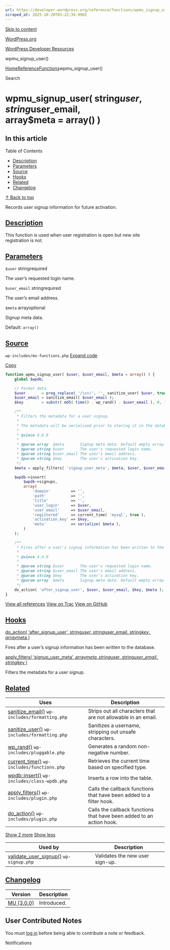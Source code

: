 ```yaml
---
url: https://developer.wordpress.org/reference/functions/wpmu_signup_user
scraped_at: 2025-10-20T03:22:34.996Z
---
```


[Skip to content](https://developer.wordpress.org/reference/functions/wpmu_signup_user/#wp--skip-link--target)

[WordPress.org](https://wordpress.org/)

[WordPress Developer Resources](https://developer.wordpress.org/)

wpmu\_signup\_user()


[Home](https://developer.wordpress.org/)[Reference](https://developer.wordpress.org/reference/)[Functions](https://developer.wordpress.org/reference/functions/)wpmu\_signup\_user()

Search

# wpmu\_signup\_user( string$user, string$user\_email, array$meta = array() )

## In this article

Table of Contents

- [Description](https://developer.wordpress.org/reference/functions/wpmu_signup_user/#description)
- [Parameters](https://developer.wordpress.org/reference/functions/wpmu_signup_user/#parameters)
- [Source](https://developer.wordpress.org/reference/functions/wpmu_signup_user/#source)
- [Hooks](https://developer.wordpress.org/reference/functions/wpmu_signup_user/#hooks)
- [Related](https://developer.wordpress.org/reference/functions/wpmu_signup_user/#related)
- [Changelog](https://developer.wordpress.org/reference/functions/wpmu_signup_user/#changelog)

[↑ Back to top](https://developer.wordpress.org/reference/functions/wpmu_signup_user/#wp--skip-link--target)

Records user signup information for future activation.

## [Description](https://developer.wordpress.org/reference/functions/wpmu_signup_user/\#description)

This function is used when user registration is open but new site registration is not.

## [Parameters](https://developer.wordpress.org/reference/functions/wpmu_signup_user/\#parameters)

`$user` stringrequired

The user’s requested login name.

`$user_email` stringrequired

The user’s email address.

`$meta` arrayoptional

Signup meta data.

Default: `array()`

## [Source](https://developer.wordpress.org/reference/functions/wpmu_signup_user/\#source)

`wp-includes/ms-functions.php`
[Expand code](https://developer.wordpress.org/reference/functions/wpmu_signup_user/#)

[Copy](https://developer.wordpress.org/reference/functions/wpmu_signup_user/#)

```php
function wpmu_signup_user( $user, $user_email, $meta = array() ) {
	global $wpdb;

	// Format data.
	$user       = preg_replace( '/\s+/', '', sanitize_user( $user, true ) );
	$user_email = sanitize_email( $user_email );
	$key        = substr( md5( time() . wp_rand() . $user_email ), 0, 16 );

	/**
	 * Filters the metadata for a user signup.
	 *
	 * The metadata will be serialized prior to storing it in the database.
	 *
	 * @since 4.8.0
	 *
	 * @param array  $meta       Signup meta data. Default empty array.
	 * @param string $user       The user's requested login name.
	 * @param string $user_email The user's email address.
	 * @param string $key        The user's activation key.
	 */
	$meta = apply_filters( 'signup_user_meta', $meta, $user, $user_email, $key );

	$wpdb->insert(
		$wpdb->signups,
		array(
			'domain'         => '',
			'path'           => '',
			'title'          => '',
			'user_login'     => $user,
			'user_email'     => $user_email,
			'registered'     => current_time( 'mysql', true ),
			'activation_key' => $key,
			'meta'           => serialize( $meta ),
		)
	);

	/**
	 * Fires after a user's signup information has been written to the database.
	 *
	 * @since 4.4.0
	 *
	 * @param string $user       The user's requested login name.
	 * @param string $user_email The user's email address.
	 * @param string $key        The user's activation key.
	 * @param array  $meta       Signup meta data. Default empty array.
	 */
	do_action( 'after_signup_user', $user, $user_email, $key, $meta );
}

```

[View all references](https://developer.wordpress.org/reference/files/wp-includes/ms-functions.php/) [View on Trac](https://core.trac.wordpress.org/browser/tags/6.8.3/src/wp-includes/ms-functions.php#L867) [View on GitHub](https://github.com/WordPress/wordpress-develop/blob/6.8.3/src/wp-includes/ms-functions.php#L867-L914)

## [Hooks](https://developer.wordpress.org/reference/functions/wpmu_signup_user/\#hooks)

[do\_action( ‘after\_signup\_user’, string$user, string$user\_email, string$key, array$meta )](https://developer.wordpress.org/reference/hooks/after_signup_user/)

Fires after a user’s signup information has been written to the database.

[apply\_filters( ‘signup\_user\_meta’, array$meta, string$user, string$user\_email, string$key )](https://developer.wordpress.org/reference/hooks/signup_user_meta/)

Filters the metadata for a user signup.

## [Related](https://developer.wordpress.org/reference/functions/wpmu_signup_user/\#related)

| Uses | Description |
| --- | --- |
| [sanitize\_email()](https://developer.wordpress.org/reference/functions/sanitize_email/) `wp-includes/formatting.php` | Strips out all characters that are not allowable in an email. |
| [sanitize\_user()](https://developer.wordpress.org/reference/functions/sanitize_user/) `wp-includes/formatting.php` | Sanitizes a username, stripping out unsafe characters. |
| [wp\_rand()](https://developer.wordpress.org/reference/functions/wp_rand/) `wp-includes/pluggable.php` | Generates a random non-negative number. |
| [current\_time()](https://developer.wordpress.org/reference/functions/current_time/) `wp-includes/functions.php` | Retrieves the current time based on specified type. |
| [wpdb::insert()](https://developer.wordpress.org/reference/classes/wpdb/insert/) `wp-includes/class-wpdb.php` | Inserts a row into the table. |
| [apply\_filters()](https://developer.wordpress.org/reference/functions/apply_filters/) `wp-includes/plugin.php` | Calls the callback functions that have been added to a filter hook. |
| [do\_action()](https://developer.wordpress.org/reference/functions/do_action/) `wp-includes/plugin.php` | Calls the callback functions that have been added to an action hook. |

[Show 2 more](https://developer.wordpress.org/reference/functions/wpmu_signup_user/#) [Show less](https://developer.wordpress.org/reference/functions/wpmu_signup_user/#)

| Used by | Description |
| --- | --- |
| [validate\_user\_signup()](https://developer.wordpress.org/reference/functions/validate_user_signup/) `wp-signup.php` | Validates the new user sign-up. |

## [Changelog](https://developer.wordpress.org/reference/functions/wpmu_signup_user/\#changelog)

| Version | Description |
| --- | --- |
| [MU (3.0.0)](https://developer.wordpress.org/reference/since/mu.3.0.0/) | Introduced. |

## User Contributed Notes

You must [log in](https://login.wordpress.org/?redirect_to=https%3A%2F%2Fdeveloper.wordpress.org%2Freference%2Ffunctions%2Fwpmu_signup_user%2F) before being able to contribute a note or feedback.

Notifications